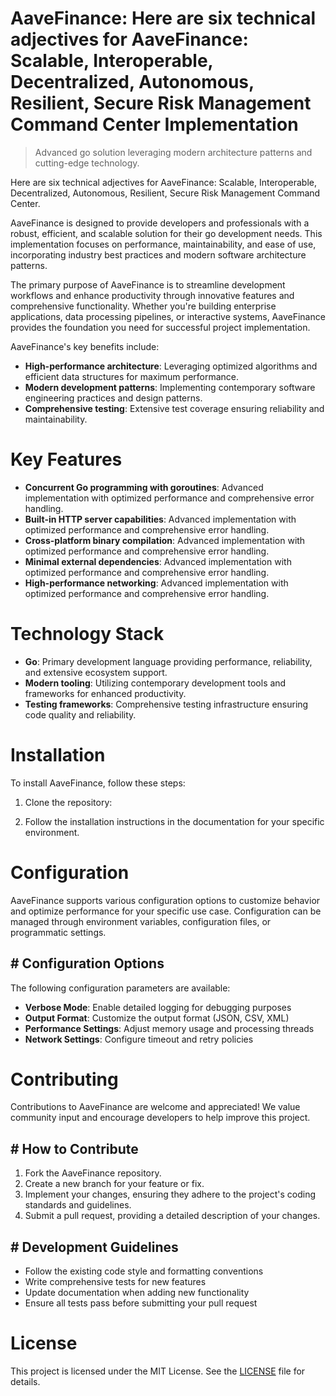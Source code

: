 <!-- fallback_AaveFinance_20251008120952_71746 -->

# AaveFinance: Here are six technical adjectives for AaveFinance: Scalable, Interoperable, Decentralized, Autonomous, Resilient, Secure Risk Management Command Center Implementation
> Advanced go solution leveraging modern architecture patterns and cutting-edge technology.

Here are six technical adjectives for AaveFinance: Scalable, Interoperable, Decentralized, Autonomous, Resilient, Secure Risk Management Command Center.

AaveFinance is designed to provide developers and professionals with a robust, efficient, and scalable solution for their go development needs. This implementation focuses on performance, maintainability, and ease of use, incorporating industry best practices and modern software architecture patterns.

The primary purpose of AaveFinance is to streamline development workflows and enhance productivity through innovative features and comprehensive functionality. Whether you're building enterprise applications, data processing pipelines, or interactive systems, AaveFinance provides the foundation you need for successful project implementation.

AaveFinance's key benefits include:

* **High-performance architecture**: Leveraging optimized algorithms and efficient data structures for maximum performance.
* **Modern development patterns**: Implementing contemporary software engineering practices and design patterns.
* **Comprehensive testing**: Extensive test coverage ensuring reliability and maintainability.

# Key Features

* **Concurrent Go programming with goroutines**: Advanced implementation with optimized performance and comprehensive error handling.
* **Built-in HTTP server capabilities**: Advanced implementation with optimized performance and comprehensive error handling.
* **Cross-platform binary compilation**: Advanced implementation with optimized performance and comprehensive error handling.
* **Minimal external dependencies**: Advanced implementation with optimized performance and comprehensive error handling.
* **High-performance networking**: Advanced implementation with optimized performance and comprehensive error handling.

# Technology Stack

* **Go**: Primary development language providing performance, reliability, and extensive ecosystem support.
* **Modern tooling**: Utilizing contemporary development tools and frameworks for enhanced productivity.
* **Testing frameworks**: Comprehensive testing infrastructure ensuring code quality and reliability.

# Installation

To install AaveFinance, follow these steps:

1. Clone the repository:


2. Follow the installation instructions in the documentation for your specific environment.

# Configuration

AaveFinance supports various configuration options to customize behavior and optimize performance for your specific use case. Configuration can be managed through environment variables, configuration files, or programmatic settings.

## # Configuration Options

The following configuration parameters are available:

* **Verbose Mode**: Enable detailed logging for debugging purposes
* **Output Format**: Customize the output format (JSON, CSV, XML)
* **Performance Settings**: Adjust memory usage and processing threads
* **Network Settings**: Configure timeout and retry policies

# Contributing

Contributions to AaveFinance are welcome and appreciated! We value community input and encourage developers to help improve this project.

## # How to Contribute

1. Fork the AaveFinance repository.
2. Create a new branch for your feature or fix.
3. Implement your changes, ensuring they adhere to the project's coding standards and guidelines.
4. Submit a pull request, providing a detailed description of your changes.

## # Development Guidelines

* Follow the existing code style and formatting conventions
* Write comprehensive tests for new features
* Update documentation when adding new functionality
* Ensure all tests pass before submitting your pull request

# License

This project is licensed under the MIT License. See the [LICENSE](https://github.com/Hajjouz/AaveFinance/blob/main/LICENSE) file for details.
